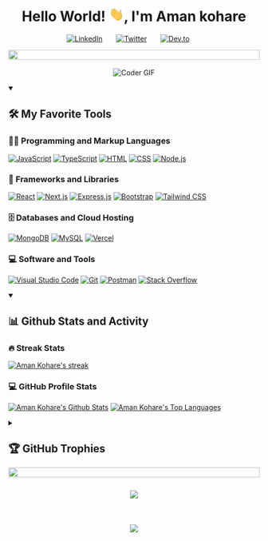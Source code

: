 <div align="center">
 <h1 align="center">Hello World! <img src="https://raw.githubusercontent.com/ABSphreak/ABSphreak/master/gifs/Hi.gif" width="30px">, I'm Aman kohare</h1>

  
 
  
  <p>
    <a href="https://www.linkedin.com/in/aman-kohare-3a0678235/"><img width="32px" alt="LinkedIn" title="LinkedIn" src="https://i.imgur.com/yRpa1dQ.png"/></a>
    &#8287;&#8287;&#8287;&#8287;&#8287;
    <a href="https://x.com/Aman__0514"><img width="32px" alt="Twitter" title="Twitter" src="https://i.imgur.com/AixJgnm.png"/></a>
    &#8287;&#8287;&#8287;&#8287;&#8287;
    <a href="https://helloaman.vercel.app/"><img width="32px" alt="Dev.to" title="Aman Kohare Dev.to" src="https://i.imgur.com/mVm29vK.png"></a>
    &#8287;&#8287;&#8287;&#8287;&#8287;
  </p>
  
  <img src="https://i.imgur.com/dBaSKWF.gif" height="20" width="100%">
  
  <p>
    <img src="https://media.giphy.com/media/SWoSkN6DxTszqIKEqv/giphy.gif" alt="Coder GIF" width="500" height="400">
  </p>
</div>



<details open> 
  <summary><h2>🛠️ My Favorite Tools</h2></summary>

  <h3>👨‍💻 Programming and Markup Languages</h3>

  <p>
    <a href="https://github.com/search?q=user%3AAmankohare0514+language%3Ajavascript"><img alt="JavaScript" src="https://img.shields.io/badge/JavaScript-F7DF1E.svg?logo=javascript&logoColor=black"></a>
    <a href="https://github.com/search?q=user%3AAmankohare0514+language%3Atypescript"><img alt="TypeScript" src="https://img.shields.io/badge/TypeScript-007ACC.svg?logo=typescript&logoColor=white"></a>
    <a href="https://github.com/search?q=user%3AAmankohare0514+language%3Ahtml"><img alt="HTML" src="https://img.shields.io/badge/HTML-E34F26.svg?logo=html5&logoColor=white"></a>
    <a href="https://github.com/search?q=user%3AAmankohare0514+language%3Acss"><img alt="CSS" src="https://img.shields.io/badge/CSS-1572B6.svg?logo=css3&logoColor=white"></a>
    <a href="https://github.com/search?q=user%3AAmankohare0514+language%3Ajavascript"><img alt="Node.js" src="https://img.shields.io/badge/Node.js-43853D.svg?logo=node.js&logoColor=white"></a>
  </p>

  <h3>🧰 Frameworks and Libraries</h3>

  <p>
    <a href="#"><img alt="React" src="https://img.shields.io/badge/React-20232a.svg?logo=react&logoColor=%2361DAFB"></a>
    <a href="#"><img alt="Next.js" src="https://img.shields.io/badge/Next.js-000000.svg?logo=nextdotjs&logoColor=white"></a>
    <a href="#"><img alt="Express.js" src="https://img.shields.io/badge/Express.js-404d59.svg?logo=express&logoColor=white"></a>
    <a href="#"><img alt="Bootstrap" src="https://img.shields.io/badge/Bootstrap-7952B3.svg?logo=bootstrap&logoColor=white"></a>
    <a href="#"><img alt="Tailwind CSS" src="https://img.shields.io/badge/Tailwind%20CSS-38B2AC.svg?logo=tailwind-css&logoColor=white"></a>
  </p>

  <h3>🗄️ Databases and Cloud Hosting</h3>

  <p>
    <a href="#"><img alt="MongoDB" src ="https://img.shields.io/badge/MongoDB-4ea94b.svg?logo=mongodb&logoColor=white"></a>
    <a href="#"><img alt="MySQL" src="https://img.shields.io/badge/MySQL-00f.svg?logo=mysql&logoColor=white"></a>
    <a href="#"><img alt="Vercel" src="https://img.shields.io/badge/Vercel-000000.svg?logo=vercel&logoColor=white"></a>
  </p>

  <h3>💻 Software and Tools</h3>

  <p>
    <a href="#"><img alt="Visual Studio Code" src="https://img.shields.io/badge/Visual%20Studio%20Code-0078d7.svg?logo=visual-studio-code&logoColor=white"></a>
    <a href="#"><img alt="Git" src="https://img.shields.io/badge/Git-F05033.svg?logo=git&logoColor=white"></a>
    <a href="#"><img alt="Postman" src="https://img.shields.io/badge/Postman-FF6C37?logo=postman&logoColor=white"></a>
    <a href="#"><img alt="Stack Overflow" src="https://img.shields.io/badge/-Stack%20Overflow-FE7A16?logo=stack-overflow&logoColor=white"></a>
  </p>
</details>

<details open> 
  <summary><h2>📊 Github Stats and Activity</h2></summary>

  <h3>🔥 Streak Stats</h3>

  <p>
    <a href="https://github.com/DenverCoder1/github-readme-streak-stats">
      <img title="🔥 Get streak stats for your profile at git.io/streak-stats" alt="Aman Kohare's streak" src="https://streak-stats.demolab.com/?user=Amankohare0514&theme=monokai-metallian&hide_border=true"/>
    </a>
  </p>

  <h3>💻 GitHub Profile Stats</h3>

  <a href="https://github.com/anuraghazra/github-readme-stats"><img alt="Aman Kohare's Github Stats" src="https://denvercoder1-github-readme-stats.vercel.app/api/?username=Amankohare0514&show_icons=true&include_all_commits=true&count_private=true&theme=react&hide_border=true&bg_color=1F222E&title_color=F85D7F&icon_color=F8D866" height="192px"/></a>
  <a href="https://github.com/anuraghazra/github-readme-stats"><img alt="Aman Kohare's Top Languages" src="https://github-readme-stats.vercel.app/api/top-langs/?username=Amankohare0514&langs_count=8&layout=compact&theme=react&hide_border=true&bg_color=1F222E&title_color=F85D7F&icon_color=F8D866&hide=Jupyter%20Notebook" height="192px"/></a>
  <br/>


</details>

<details> 
  <summary><h2>🏆 GitHub Trophies</h2></summary>
  <a href="https://github.com/ryo-ma/github-profile-trophy">
    <img src="https://github-profile-trophy.vercel.app/?username=Amankohare0514&theme=monokai&column=8&no-frame=true&no-bg=true">
  </a>
</details>

<img src="https://i.imgur.com/dBaSKWF.gif" height="20" width="100%">

<h3 align="center">
    <img src="https://readme-typing-svg.herokuapp.com/?font=Righteous&size=25&center=true&vCenter=true&width=500&height=70&duration=4000&lines=Thanks+for+visiting!+✌️;+Shoot+me+a+message+on+LinkedIn!;I'm+always+happy+to+connect+:)">
</h3>

<br/>

<p align="center">
  <a href="https://github.com/Amankohare0514">
    <img src="https://komarev.com/ghpvc/?username=Amankohare0514&color=blue&style=flat)" />
  </a>
</p>

